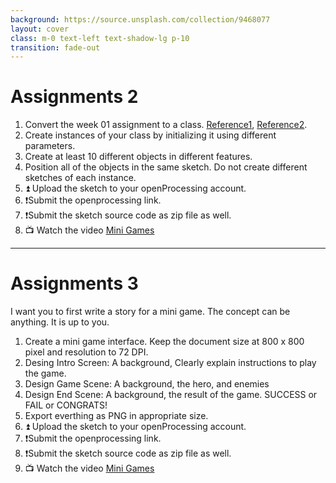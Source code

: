 ```yaml
---
background: https://source.unsplash.com/collection/9468077
layout: cover
class: m-0 text-left text-shadow-lg p-10
transition: fade-out
---
```


# Assignments 2
1. Convert the week 01 assignment to a class. [Reference1](https://openprocessing.org/sketch/2183375), [Reference2](https://openprocessing.org/sketch/2183462).
2. Create instances of your class by initializing it using different parameters.
3. Create at least 10 different objects in different features. 
4. Position all of the objects in the same sketch. Do not create different sketches of each instance.
5. ⏫ Upload the sketch to your openProcessing account.
6. ❗Submit the openprocessing link.
7. ❗Submit the sketch source code as zip file as well.
8. 📺 Watch the video [Mini Games](https://www.youtube.com/watch?v=f3lodYYyr24)

---

# Assignments 3
I want you to first write a story for a mini game. The concept can be anything. It is up to you.
1. Create a mini game interface. Keep the document size at 800 x 800 pixel and resolution to 72 DPI. 
2. Desing Intro Screen: A background, Clearly explain instructions to play the game.
3. Design Game Scene: A background, the hero, and enemies 
4. Design End Scene: A background, the result of the game. SUCCESS or FAIL or CONGRATS!
5. Export everthing as PNG in appropriate size.
6. ⏫ Upload the sketch to your openProcessing account.
7. ❗Submit the openprocessing link.
8. ❗Submit the sketch source code as zip file as well.
9. 📺 Watch the video [Mini Games](https://www.youtube.com/watch?v=f3lodYYyr24)
